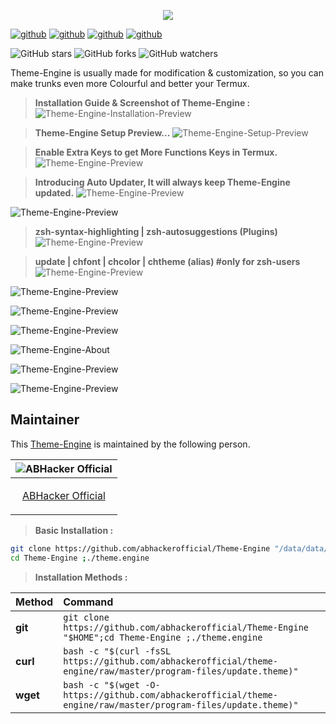 <p align="center">
<a href="https://github.com/abhackerofficial">
<img src="https://forthebadge.com/images/badges/built-for-android.svg"></a>

[![github](https://forthebadge.com/images/badges/built-with-love.svg)](https://github.com/abhackerofficial)
[![github](https://forthebadge.com/images/badges/check-it-out.svg)](https://github.com/abhackerofficial)
[![github](https://img.shields.io/badge/Theme–Engine-v.3.5-gold?style=for-the-badge)](https://github.com/abhackerofficial)
[![github](https://img.shields.io/github/license/abhackerofficial/Theme-engine?color=aqua&style=for-the-badge)](https://github.com/abhackerofficial)

![GitHub stars](https://img.shields.io/github/stars/abhackerofficial/Theme-engine.svg?style=social)
![GitHub forks](https://img.shields.io/github/forks/abhackerofficial/Theme-engine.svg?style=social)
![GitHub watchers](https://img.shields.io/github/watchers/abhackerofficial/Theme-engine.svg?style=social)

Theme-Engine is usually made for modification & customization, so you can make trunks even more Colourful and better your Termux.

> **Installation Guide & Screenshot of Theme-Engine :**
![Theme-Engine-Installation-Preview](https://user-images.githubusercontent.com/63346676/100494121-8ef76280-3164-11eb-9110-5be5836c5789.jpg)

> **Theme-Engine Setup Preview...**
![Theme-Engine-Setup-Preview](https://user-images.githubusercontent.com/63346676/100494655-9836fe00-3169-11eb-97d2-091c143c97c7.jpg)

> **Enable Extra Keys to get More Functions Keys in Termux.**
![Theme-Engine-Preview](https://user-images.githubusercontent.com/63346676/100494668-d3393180-3169-11eb-9981-6421fdcb5e4a.jpg)

> **Introducing Auto Updater, It will always keep Theme-Engine updated.**
![Theme-Engine-Preview](https://user-images.githubusercontent.com/63346676/100494707-2ad79d00-316a-11eb-95e0-c1da5cee77b2.jpg)

![Theme-Engine-Preview](https://user-images.githubusercontent.com/63346676/93869423-66c53080-fce9-11ea-8928-0ea1fd4cbb35.jpg)

> **zsh-syntax-highlighting | zsh-autosuggestions (Plugins)**
![Theme-Engine-Preview](https://user-images.githubusercontent.com/63346676/93866675-9a9e5700-fce5-11ea-83b6-cea06074d32d.jpg)

> **update | chfont | chcolor | chtheme (alias) #only for zsh-users**
![Theme-Engine-Preview](https://user-images.githubusercontent.com/63346676/97134859-9e098000-1774-11eb-970f-970a5e97e48b.jpg)

![Theme-Engine-Preview](https://user-images.githubusercontent.com/63346676/97134543-97c6d400-1773-11eb-80ad-8a749c00f9a8.jpg)

![Theme-Engine-Preview](https://user-images.githubusercontent.com/63346676/97134537-94334d00-1773-11eb-9b3b-e639b6c0d783.jpg)

![Theme-Engine-Preview](https://user-images.githubusercontent.com/63346676/97134552-9b5a5b00-1773-11eb-9a7e-298b29548608.jpg)

![Theme-Engine-About](https://user-images.githubusercontent.com/63346676/100494714-43e04e00-316a-11eb-9f48-e1fc4e9a11c4.jpg)

![Theme-Engine-Preview](https://user-images.githubusercontent.com/63346676/100494726-6a9e8480-316a-11eb-92a6-4362846187ff.jpg)

![Theme-Engine-Preview](https://user-images.githubusercontent.com/63346676/93867238-61b2b200-fce6-11ea-9e84-788839bb1cb7.jpg)

## Maintainer

This [Theme-Engine](https://github.com/abhackerofficial/theme-engine) is maintained by the following person.


| ![ABHacker Official](https://user-images.githubusercontent.com/63346676/97066596-3f0d0500-15d4-11eb-9cb3-b7ed5206c6f6.png) |
| ----------------------------------------------------------------------------------------------------- |
| <p align="center"> [ABHacker Official](https://github.com/abhackerofficial)                                                   |</p>


> **Basic Installation :**
```bash
git clone https://github.com/abhackerofficial/Theme-Engine "/data/data/com.termux/files/home"
cd Theme-Engine ;./theme.engine
```

> **Installation Methods :**

| Method    | Command                                                                                           |
|:----------|:--------------------------------------------------------------------------------------------------|
| **git**   | `git clone https://github.com/abhackerofficial/Theme-Engine "$HOME";cd Theme-Engine ;./theme.engine`        |       
| **curl**  | `bash -c "$(curl -fsSL https://github.com/abhackerofficial/theme-engine/raw/master/program-files/update.theme)"` |
| **wget**  | `bash -c "$(wget -O- https://github.com/abhackerofficial/theme-engine/raw/master/program-files/update.theme)"`   |
